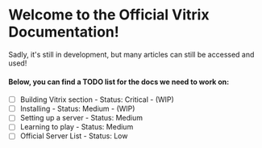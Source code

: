 # Welcome to the Official Vitrix Documentation!
Sadly, it's still in development, but many articles can still be accessed and used!

#### Below, you can find a TODO list for the docs we need to work on:
- [ ] Building Vitrix section - Status: Critical - (WIP)
- [ ] Installing - Status: Medium - (WIP)
- [ ] Setting up a server - Status: Medium
- [ ] Learning to play - Status: Medium
- [ ] Official Server List - Status: Low
